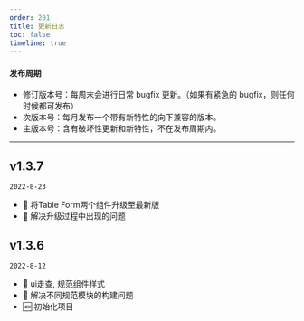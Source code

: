```yaml
---
order: 201
title: 更新日志
toc: false
timeline: true
---
```


#### 发布周期

- 修订版本号：每周末会进行日常 bugfix 更新。（如果有紧急的 bugfix，则任何时候都可发布）
- 次版本号：每月发布一个带有新特性的向下兼容的版本。
- 主版本号：含有破坏性更新和新特性，不在发布周期内。

---
## v1.3.7
`2022-8-23`
- 💄 将Table Form两个组件升级至最新版
- 🐞 解决升级过程中出现的问题

## v1.3.6

`2022-8-12`
- 💄 ui走查, 规范组件样式
- 🐞 解决不同规范模块的构建问题
- 🆕 初始化项目
